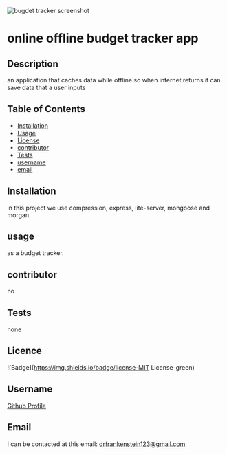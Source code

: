 ![bugdet tracker screenshot](https://user-images.githubusercontent.com/65675240/100467484-217e0000-3098-11eb-9d04-0d7b0d1ec730.PNG)

# online offline budget tracker app
 
## Description
 
an application that caches data while offline so when internet returns it can save data that a user inputs
 
## Table of Contents
 
* [Installation](#Installation) 
* [Usage](#Usage) 
* [License](#License) 
* [contributor](#contributor) 
* [Tests](#Tests)
* [username](#username) 
* [email](#email)
 
## Installation
 
in this project we use compression, express, lite-server, mongoose and morgan.
 
## usage

as a budget tracker.
 
## contributor 
 
no
 
## Tests
none
 
## Licence

![Badge](https://img.shields.io/badge/license-MIT License-green)
 
## Username

[Github Profile](https://github.com/neyneyalldayday/)
 
## Email

I can be contacted at this email: <drfrankenstein123@gmail.com>

